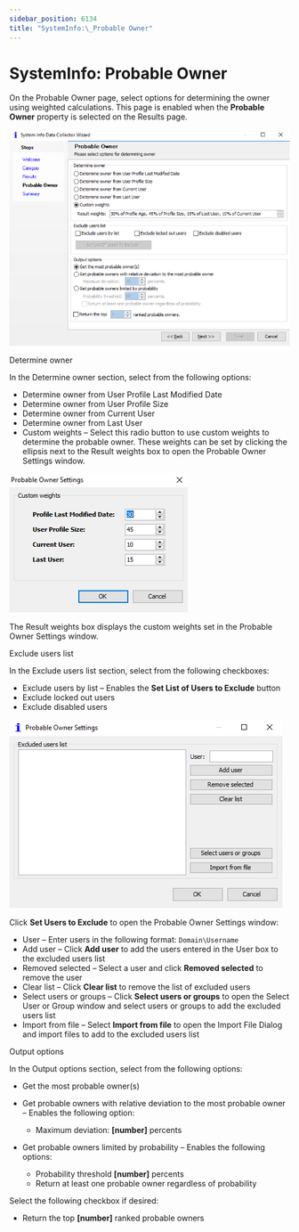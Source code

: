 ```yaml
---
sidebar_position: 6134
title: "SystemInfo:\_Probable Owner"
---
```


# SystemInfo: Probable Owner

On the Probable Owner page, select options for determining the owner using weighted calculations. This page is enabled when the **Probable Owner** property is selected on the Results page.

![System Info Data Collector Wizard Probable Owner page](../../../../../../../static/images/AccessAnalyzer_12.0/Content/Resources/Images/EnterpriseAuditor/Admin/DataCollector/SystemInfo/ProbableOwner.png "System Info Data Collector Wizard Probable Owner page")

Determine owner

In the Determine owner section, select from the following options:

* Determine owner from User Profile Last Modified Date
* Determine owner from User Profile Size
* Determine owner from Current User
* Determine owner from Last User
* Custom weights – Select this radio button to use custom weights to determine the probable owner. These weights can be set by clicking the ellipsis next to the Result weights box to open the Probable Owner Settings window.

![Custom weights Probable Owner Settings window](../../../../../../../static/images/AccessAnalyzer_12.0/Content/Resources/Images/EnterpriseAuditor/Admin/DataCollector/SystemInfo/CustomWeights.png "Custom weights Probable Owner Settings window")

The Result weights box displays the custom weights set in the Probable Owner Settings window.

Exclude users list

In the Exclude users list section, select from the following checkboxes:

* Exclude users by list – Enables the **Set List of Users to Exclude** button
* Exclude locked out users
* Exclude disabled users

![Exclude users Probable Owner Settings window](../../../../../../../static/images/AccessAnalyzer_12.0/Content/Resources/Images/EnterpriseAuditor/Admin/DataCollector/SystemInfo/ExcludeUsers.png "Exclude users Probable Owner Settings window")

Click **Set Users to Exclude** to open the Probable Owner Settings window:

* User – Enter users in the following format: `Domain\Username`
* Add user – Click **Add user** to add the users entered in the User box to the excluded users list
* Removed selected – Select a user and click **Removed selected** to remove the user
* Clear list – Click **Clear list** to remove the list of excluded users
* Select users or groups – Click **Select users or groups** to open the Select User or Group window and select users or groups to add the excluded users list
* Import from file – Select **Import from file** to open the Import File Dialog and import files to add to the excluded users list

Output options

In the Output options section, select from the following options:

* Get the most probable owner(s)
* Get probable owners with relative deviation to the most probable owner – Enables the following option:

  * Maximum deviation: **[number]** percents
* Get probable owners limited by probability – Enables the following options:

  * Probability threshold **[number]** percents
  * Return at least one probable owner regardless of probability

Select the following checkbox if desired:

* Return the top **[number]** ranked probable owners
